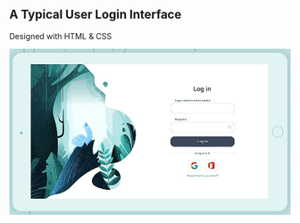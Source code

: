 ## A Typical User Login Interface

Designed with HTML & CSS

![Login UI Image](IMAGES\Login_UI_Pic.JPG)
